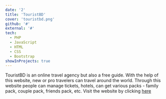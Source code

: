 ```yaml
---
date: '2'
title: 'TouristBD'
cover: 'touristbd.png'
github: '#'
external: '#'
tech:
  - PHP
  - JavaScript
  - HTML
  - CSS
  - Bootstrap
showInProjects: true
---
```


TouristBD is an online travel agency but also a free guide. With the help of this website, new or pro travelers can travel around the world. Through this website people can manage tickets, hotels, can get various packs - family pack, couple pack, friends pack, etc.
Visit the website by clicking [here](#)
